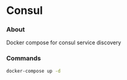 # Consul

### About

Docker compose for consul service discovery

### Commands

```bash
docker-compose up -d
```